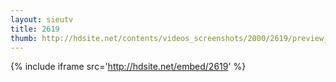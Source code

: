 ```yaml
---
layout: sieutv
title: 2619
thumb: http://hdsite.net/contents/videos_screenshots/2000/2619/preview_360p.mp4.jpg
---
```

{% include iframe src='http://hdsite.net/embed/2619' %}
 
